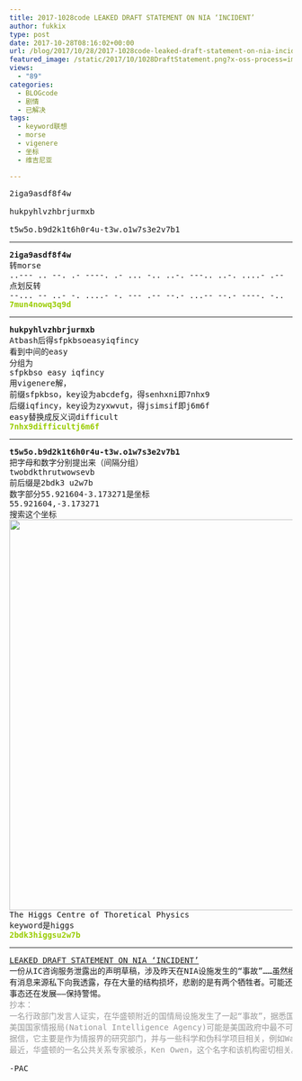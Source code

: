 ```yaml
---
title: 2017-1028code LEAKED DRAFT STATEMENT ON NIA ‘INCIDENT’
author: fukkix
type: post
date: 2017-10-28T08:16:02+00:00
url: /blog/2017/10/28/2017-1028code-leaked-draft-statement-on-nia-incident/
featured_image: /static/2017/10/1028DraftStatement.png?x-oss-process=image/resize,m_fill,w_700,h_220
views:
  - "89"
categories:
  - BLOGcode
  - 剧情
  - 已解决
tags:
  - keyword联想
  - morse
  - vigenere
  - 坐标
  - 维吉尼亚

---
```

<pre>2iga9asdf8f4w

hukpyhlvzhbrjurmxb

t5w5o.b9d2k1t6h0r4u-t3w.o1w7s3e2v7b1
<!--more--></pre>

* * *

<pre><strong>2iga9asdf8f4w
</strong>转morse
..--- .. --. .- ----. .- ... -.. ..-. ---.. ..-. ....- .--
点划反转
--... -- ..- -. ....- -. --- .-- --.- ...-- --.- ----. -..
<span style="color: #99cc00;"><strong>7mun4nowq3q9d</strong></span></pre>

* * *

<pre><strong>hukpyhlvzhbrjurmxb
</strong>Atbash后得sfpkbsoeasyiqfincy
看到中间的easy
分组为
sfpkbso easy iqfincy
用vigenere解，
前缀sfpkbso，key设为abcdefg，得senhxni即7nhx9
后缀iqfincy，key设为zyxwvut，得jsimsif即j6m6f
easy替换成反义词difficult
<span style="color: #99cc00;"><strong>7nhx9difficultj6m6f</strong></span></pre>

* * *

<pre><strong>t5w5o.b9d2k1t6h0r4u-t3w.o1w7s3e2v7b1
</strong>把字母和数字分别提出来（间隔分组）
twobdkthrutwowsevb
前后缀是2bdk3 u2w7b
数字部分55.921604-3.173271是坐标
55.921604,-3.173271
搜索这个坐标
<a href="/static/2017/10/1028.jpg"><img class="alignnone size-full wp-image-1136" src="/static/2017/10/1028.jpg" alt="" width="597" height="694" srcset="/static/2017/10/1028.jpg 597w, /static/2017/10/1028.jpg?x-oss-process=image/resize,m_fill,w_258,h_300 258w" sizes="(max-width: 597px) 100vw, 597px" /></a>
The Higgs Centre of Thoretical Physics
keyword是higgs
<span style="color: #99cc00;"><strong>2bdk3higgsu2w7b</strong></span></pre>

* * *

<pre><a href="http://investigate.ingress.com/2017/10/28/leaked-draft-statement-on-nia-incident/">LEAKED DRAFT STATEMENT ON NIA ‘INCIDENT’</a>
一份从IC咨询服务泄露出的声明草稿，涉及昨天在NIA设施发生的“事故”……虽然细节还是很模糊，不过我怀疑这证实了有什么大事确实已经发生。
有消息来源私下向我透露，存在大量的结构损坏，悲剧的是有两个牺牲者。可能还有更多，不过显然“爆炸”（如果确实如此）发生在一个废弃设备的机翼上，由于维修工作处于禁止进入及关闭电网的状态。
事态还在发展——保持警惕。
<span style="color: #999999;">抄本：</span>
<span style="color: #999999;">一名行政部门发言人证实，在华盛顿附近的国情局设施发生了一起“事故”，据悉国情局在该市还有多处地点（如在休斯顿和德克萨斯一样），不清楚该发言人指的是哪个设施。然而，人们看到乔治敦镇的联排别墅里出现了浓烟，该处长期以来一直被认为是国情局活动的中心，而第一批急救人员在周五深夜抵达了该地点。</span>
<span style="color: #999999;">美国国家情报局(National Intelligence Agency)可能是美国政府中最不可告人的情报机构。据称，它是在1947年的《国家安全法案》(National Security Act)下从战略服务办公室(Office of Strategic Services)发展出来的，后来失去了中央情报局(CIA)的自治权，但在官方重组之前，它一直保持着机构职能和资金支持。</span>
<span style="color: #999999;">据信，它主要是作为情报界的研究部门，并与一些科学和伪科学项目相关，例如Waratah，Marie Celeste，最著名的当属Niantic项目。</span>
<span style="color: #999999;">最近，华盛顿的一名公共关系专家被杀，Ken Owen，这个名字和该机构密切相关。该机构目前的代理负责人是Jay Phillips，他接替了袁妮（Yuen Ni）的职位。国情局与IQTech有着不可分割的联系，而IQTech目前由Ezekiel Calvin领导，他本人曾是国情局工作人员。</span>

-PAC</pre>